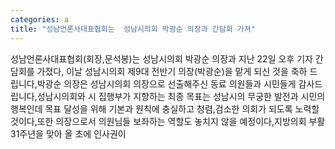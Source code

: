 ```yaml
---
categories: a
title: "성남언론사대표협회는  성남시의회 박광순 의장과 간담회 가져"
---
```

성남언론사대표협회(회장,문석봉)는 성남시의회 박광순 의장과 지난 22일 오후 기자 간담회를 가졌다, 이날 성남시의회 제9대 전반기 의장(박광순)을 맡게 되신 것을 축하 드립니다,박광순 의장은 성남시의회 의장으로 선출해주신 동료 의원들과 시민들게 감사드립니다,성남시의회와 시 집행부가 지향하는 최종 목표는 성남시의 무궁한 발전과 시민의 행복인데 목표 달성을 위해 기본과 원칙에 충실하고 청렴,검소한 의회가 되도록 노력할 것이다,또한 의장으로서 의원님들 보좌하는 역할도 놓치지 않을 예정이다,지방의회 부활 31주년을 맞아 올 초에 인사권이